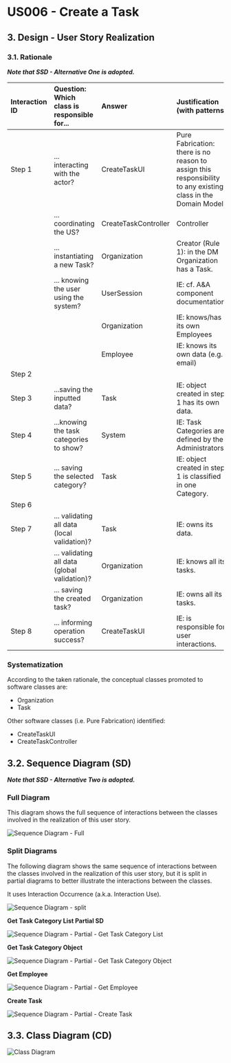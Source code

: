 # US006 - Create a Task 

## 3. Design - User Story Realization 

### 3.1. Rationale

_**Note that SSD - Alternative One is adopted.**_

| Interaction ID | Question: Which class is responsible for... | Answer               | Justification (with patterns)                                                                                 |
|:-------------  |:--------------------- |:---------------------|:--------------------------------------------------------------------------------------------------------------|
| Step 1  		 |	... interacting with the actor? | CreateTaskUI         | Pure Fabrication: there is no reason to assign this responsibility to any existing class in the Domain Model. |
| 			  		 |	... coordinating the US? | CreateTaskController | Controller                                                                                                    |
| 			  		 |	... instantiating a new Task? | Organization         | Creator (Rule 1): in the DM Organization has a Task.                                                          |
| 			  		 | ... knowing the user using the system?  | UserSession          | IE: cf. A&A component documentation.                                                                          |
| 			  		 |							 | Organization         | IE: knows/has its own Employees                                                                               |
| 			  		 |							 | Employee             | IE: knows its own data (e.g. email)                                                                           |
| Step 2  		 |							 |                      |                                                                                                               |
| Step 3  		 |	...saving the inputted data? | Task                 | IE: object created in step 1 has its own data.                                                                |
| Step 4  		 |	...knowing the task categories to show? | System               | IE: Task Categories are defined by the Administrators.                                                        |
| Step 5  		 |	... saving the selected category? | Task                 | IE: object created in step 1 is classified in one Category.                                                   |
| Step 6  		 |							 |                      |                                                                                                               |              
| Step 7  		 |	... validating all data (local validation)? | Task                 | IE: owns its data.                                                                                            | 
| 			  		 |	... validating all data (global validation)? | Organization         | IE: knows all its tasks.                                                                                      | 
| 			  		 |	... saving the created task? | Organization         | IE: owns all its tasks.                                                                                       | 
| Step 8  		 |	... informing operation success?| CreateTaskUI         | IE: is responsible for user interactions.                                                                     | 

### Systematization ##

According to the taken rationale, the conceptual classes promoted to software classes are: 

* Organization
* Task

Other software classes (i.e. Pure Fabrication) identified: 

* CreateTaskUI  
* CreateTaskController


## 3.2. Sequence Diagram (SD)

_**Note that SSD - Alternative Two is adopted.**_

### Full Diagram

This diagram shows the full sequence of interactions between the classes involved in the realization of this user story.

![Sequence Diagram - Full](svg/us006-sequence-diagram-full.svg)

### Split Diagrams

The following diagram shows the same sequence of interactions between the classes involved in the realization of this user story, but it is split in partial diagrams to better illustrate the interactions between the classes.

It uses Interaction Occurrence (a.k.a. Interaction Use).

![Sequence Diagram - split](svg/us006-sequence-diagram-split.svg)

**Get Task Category List Partial SD**

![Sequence Diagram - Partial - Get Task Category List](svg/us006-sequence-diagram-partial-get-task-category-list.svg)

**Get Task Category Object**

![Sequence Diagram - Partial - Get Task Category Object](svg/us006-sequence-diagram-partial-get-task-category.svg)

**Get Employee**

![Sequence Diagram - Partial - Get Employee](svg/us006-sequence-diagram-partial-get-employee.svg)

**Create Task**

![Sequence Diagram - Partial - Create Task](svg/us006-sequence-diagram-partial-create-task.svg)

## 3.3. Class Diagram (CD)

![Class Diagram](svg/us006-class-diagram.svg)